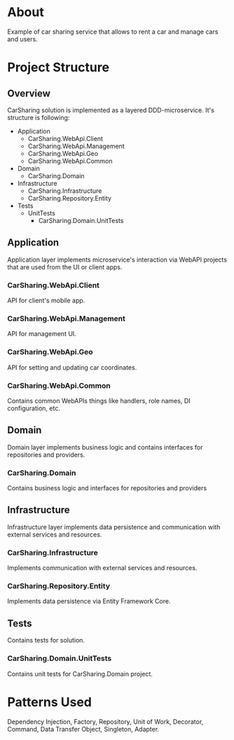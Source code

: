 # About
Example of car sharing service that allows to rent a car and manage cars and users.

# Project Structure

## Overview
CarSharing solution is implemented as a layered DDD-microservice. It's structure is following:
- Application
  - CarSharing.WebApi.Client
  - CarSharing.WebApi.Management
  - CarSharing.WebApi.Geo
  - CarSharing.WebApi.Common
- Domain
  - CarSharing.Domain
- Infrastructure
  - CarSharing.Infrastructure
  - CarSharing.Repository.Entity
- Tests
  - UnitTests
    - CarSharing.Domain.UnitTests

## Application
Application layer implements microservice's interaction via WebAPI projects that are used from the UI or client apps.

### CarSharing.WebApi.Client
API for client's mobile app.

### CarSharing.WebApi.Management
API for management UI.

### CarSharing.WebApi.Geo
API for setting and updating car coordinates.

### CarSharing.WebApi.Common
Contains common WebAPIs things like handlers, role names, DI configuration, etc.

## Domain
Domain layer implements business logic and contains interfaces for repositories and providers.

### CarSharing.Domain
Contains business logic and interfaces for repositories and providers

## Infrastructure
Infrastructure layer implements data persistence and communication with external services and resources.

### CarSharing.Infrastructure
Implements communication with external services and resources.

### CarSharing.Repository.Entity
Implements data persistence via Entity Framework Core.

## Tests
Contains tests for solution.

### CarSharing.Domain.UnitTests
Contains unit tests for CarSharing.Domain project.

# Patterns Used
Dependency Injection, Factory, Repository, Unit of Work, Decorator, Command, Data Transfer Object, Singleton, Adapter.
